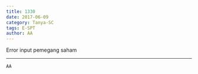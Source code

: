```yaml
---
title: 1330
date: 2017-06-09
category: Tanya-SC
tags: E-SPT
author: AA
---
```


Error input pemegang saham

---



`AA`
